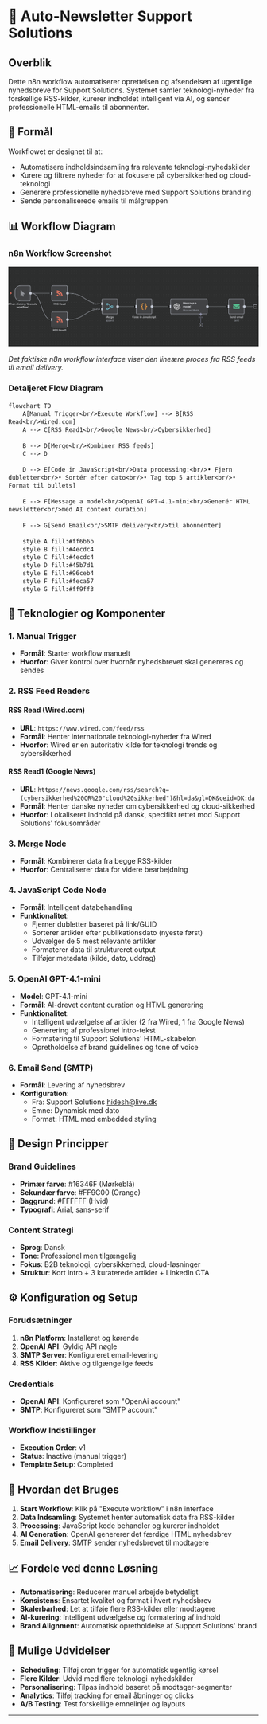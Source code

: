 # 📧 Auto-Newsletter Support Solutions

## Overblik

Dette n8n workflow automatiserer oprettelsen og afsendelsen af ugentlige nyhedsbreve for Support Solutions. Systemet samler teknologi-nyheder fra forskellige RSS-kilder, kurerer indholdet intelligent via AI, og sender professionelle HTML-emails til abonnenter.

## 🎯 Formål

Workflowet er designet til at:
- Automatisere indholdsindsamling fra relevante teknologi-nyhedskilder
- Kurere og filtrere nyheder for at fokusere på cybersikkerhed og cloud-teknologi
- Generere professionelle nyhedsbreve med Support Solutions branding
- Sende personaliserede emails til målgruppen

## 📊 Workflow Diagram

### n8n Workflow Screenshot
![n8n Workflow Screenshot](workflow-screenshot-from-n8n.png)

*Det faktiske n8n workflow interface viser den lineære proces fra RSS feeds til email delivery.*

### Detaljeret Flow Diagram

```mermaid
flowchart TD
    A[Manual Trigger<br/>Execute Workflow] --> B[RSS Read<br/>Wired.com]
    A --> C[RSS Read1<br/>Google News<br/>Cybersikkerhed]
    
    B --> D[Merge<br/>Kombiner RSS feeds]
    C --> D
    
    D --> E[Code in JavaScript<br/>Data processing:<br/>• Fjern dubletter<br/>• Sortér efter dato<br/>• Tag top 5 artikler<br/>• Format til bullets]
    
    E --> F[Message a model<br/>OpenAI GPT-4.1-mini<br/>Generér HTML newsletter<br/>med AI content curation]
    
    F --> G[Send Email<br/>SMTP delivery<br/>til abonnenter]
    
    style A fill:#ff6b6b
    style B fill:#4ecdc4
    style C fill:#4ecdc4
    style D fill:#45b7d1
    style E fill:#96ceb4
    style F fill:#feca57
    style G fill:#ff9ff3
```

## 🔧 Teknologier og Komponenter

### 1. **Manual Trigger**
- **Formål**: Starter workflow manuelt
- **Hvorfor**: Giver kontrol over hvornår nyhedsbrevet skal genereres og sendes

### 2. **RSS Feed Readers** 
#### RSS Read (Wired.com)
- **URL**: `https://www.wired.com/feed/rss`
- **Formål**: Henter internationale teknologi-nyheder fra Wired
- **Hvorfor**: Wired er en autoritativ kilde for teknologi trends og cybersikkerhed

#### RSS Read1 (Google News)
- **URL**: `https://news.google.com/rss/search?q=(cybersikkerhed%20OR%20"cloud%20sikkerhed")&hl=da&gl=DK&ceid=DK:da`
- **Formål**: Henter danske nyheder om cybersikkerhed og cloud-sikkerhed
- **Hvorfor**: Lokaliseret indhold på dansk, specifikt rettet mod Support Solutions' fokusområder

### 3. **Merge Node**
- **Formål**: Kombinerer data fra begge RSS-kilder
- **Hvorfor**: Centraliserer data for videre bearbejdning

### 4. **JavaScript Code Node**
- **Formål**: Intelligent databehandling
- **Funktionalitet**:
  - Fjerner dubletter baseret på link/GUID
  - Sorterer artikler efter publikationsdato (nyeste først)
  - Udvælger de 5 mest relevante artikler
  - Formaterer data til struktureret output
  - Tilføjer metadata (kilde, dato, uddrag)

### 5. **OpenAI GPT-4.1-mini**
- **Model**: GPT-4.1-mini
- **Formål**: AI-drevet content curation og HTML generering
- **Funktionalitet**:
  - Intelligent udvælgelse af artikler (2 fra Wired, 1 fra Google News)
  - Generering af professionel intro-tekst
  - Formatering til Support Solutions' HTML-skabelon
  - Opretholdelse af brand guidelines og tone of voice

### 6. **Email Send (SMTP)**
- **Formål**: Levering af nyhedsbrev
- **Konfiguration**: 
  - Fra: Support Solutions <hidesh@live.dk>
  - Emne: Dynamisk med dato
  - Format: HTML med embedded styling

## 🎨 Design Principper

### Brand Guidelines
- **Primær farve**: #16346F (Mørkeblå)
- **Sekundær farve**: #FF9C00 (Orange)
- **Baggrund**: #FFFFFF (Hvid)
- **Typografi**: Arial, sans-serif

### Content Strategi
- **Sprog**: Dansk
- **Tone**: Professionel men tilgængelig
- **Fokus**: B2B teknologi, cybersikkerhed, cloud-løsninger
- **Struktur**: Kort intro + 3 kuraterede artikler + LinkedIn CTA

## ⚙️ Konfiguration og Setup

### Forudsætninger
1. **n8n Platform**: Installeret og kørende
2. **OpenAI API**: Gyldig API nøgle
3. **SMTP Server**: Konfigureret email-levering
4. **RSS Kilder**: Aktive og tilgængelige feeds

### Credentials
- **OpenAI API**: Konfigureret som "OpenAi account"
- **SMTP**: Konfigureret som "SMTP account"

### Workflow Indstillinger
- **Execution Order**: v1
- **Status**: Inactive (manual trigger)
- **Template Setup**: Completed

## 🚀 Hvordan det Bruges

1. **Start Workflow**: Klik på "Execute workflow" i n8n interface
2. **Data Indsamling**: Systemet henter automatisk data fra RSS-kilder
3. **Processing**: JavaScript kode behandler og kurerer indholdet
4. **AI Generation**: OpenAI genererer det færdige HTML nyhedsbrev
5. **Email Delivery**: SMTP sender nyhedsbrevet til modtagere

## 📈 Fordele ved denne Løsning

- **Automatisering**: Reducerer manuel arbejde betydeligt
- **Konsistens**: Ensartet kvalitet og format i hvert nyhedsbrev
- **Skalerbarhed**: Let at tilføje flere RSS-kilder eller modtagere
- **AI-kurering**: Intelligent udvælgelse og formatering af indhold
- **Brand Alignment**: Automatisk opretholdelse af Support Solutions' brand

## 🔄 Mulige Udvidelser

- **Scheduling**: Tilføj cron trigger for automatisk ugentlig kørsel
- **Flere Kilder**: Udvid med flere teknologi-nyhedskilder
- **Personalisering**: Tilpas indhold baseret på modtager-segmenter
- **Analytics**: Tilføj tracking for email åbninger og clicks
- **A/B Testing**: Test forskellige emnelinjer og layouts

---
